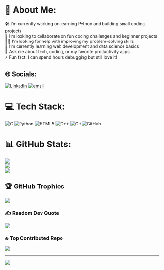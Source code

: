 # 💫 About Me:
🛠 I’m currently working on learning Python and building small coding projects<br>🤝 I’m looking to collaborate on fun coding challenges and beginner projects<br>🙋‍♂️ I’m looking for help with improving my problem-solving skills<br>🌱 I’m currently learning web development and data science basics<br>💬 Ask me about tech, coding, or my favorite productivity apps<br>⚡ Fun fact: I can spend hours debugging but still love it!


## 🌐 Socials:
[![LinkedIn](https://img.shields.io/badge/LinkedIn-%230077B5.svg?logo=linkedin&logoColor=white)](https://linkedin.com/in/https://www.linkedin.com/in/muhammad-hassaan-raza-1b3061201) [![email](https://img.shields.io/badge/Email-D14836?logo=gmail&logoColor=white)](mailto:hassaanraza71@gmail.com) 

# 💻 Tech Stack:
![C](https://img.shields.io/badge/c-%2300599C.svg?style=for-the-badge&logo=c&logoColor=white) ![Python](https://img.shields.io/badge/python-3670A0?style=for-the-badge&logo=python&logoColor=ffdd54) ![HTML5](https://img.shields.io/badge/html5-%23E34F26.svg?style=for-the-badge&logo=html5&logoColor=white) ![C++](https://img.shields.io/badge/c++-%2300599C.svg?style=for-the-badge&logo=c%2B%2B&logoColor=white) ![Git](https://img.shields.io/badge/git-%23F05033.svg?style=for-the-badge&logo=git&logoColor=white) ![GitHub](https://img.shields.io/badge/github-%23121011.svg?style=for-the-badge&logo=github&logoColor=white)
# 📊 GitHub Stats:
![](https://github-readme-stats.vercel.app/api?username=hassaanRaza71&theme=dark&hide_border=false&include_all_commits=false&count_private=false)<br/>
![](https://nirzak-streak-stats.vercel.app/?user=hassaanRaza71&theme=dark&hide_border=false)<br/>
![](https://github-readme-stats.vercel.app/api/top-langs/?username=hassaanRaza71&theme=dark&hide_border=false&include_all_commits=false&count_private=false&layout=compact)

## 🏆 GitHub Trophies
![](https://github-profile-trophy.vercel.app/?username=hassaanRaza71&theme=radical&no-frame=false&no-bg=false&margin-w=4)

### ✍️ Random Dev Quote
![](https://quotes-github-readme.vercel.app/api?type=horizontal&theme=radical)

### 🔝 Top Contributed Repo
![](https://github-contributor-stats.vercel.app/api?username=hassaanRaza71&limit=5&theme=dark&combine_all_yearly_contributions=true)

---
[![](https://visitcount.itsvg.in/api?id=hassaanRaza71&icon=0&color=0)](https://visitcount.itsvg.in)

<!-- Proudly created with GPRM ( https://gprm.itsvg.in ) -->
